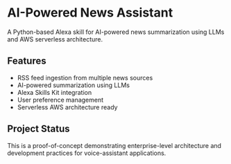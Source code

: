 # AI-Powered News Assistant

A Python-based Alexa skill for AI-powered news summarization using LLMs and AWS serverless architecture.

## Features

- RSS feed ingestion from multiple news sources
- AI-powered summarization using LLMs
- Alexa Skills Kit integration
- User preference management
- Serverless AWS architecture ready

## Project Status

This is a proof-of-concept demonstrating enterprise-level architecture and development practices for voice-assistant applications.
